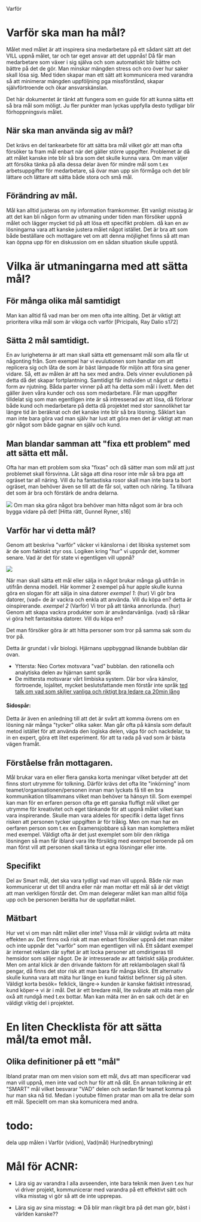 Varför 
# Varför ska man ha mål?
Målet med målet är att inspirera sina medarbetare på ett sådant sätt att det VILL uppnå målet, tar och tar eget ansvar att det uppnås! Då får man medarbetare som växer i sig själva och som automatiskt blir bättre och bättre på det de gör. Man minskar mängden stress och oro över hur saker skall lösa sig. Med tiden skapar man ett sätt att kommunicera med varandra så att minimerar mängden uppföljning pga missförstånd, skapar självförtroende och ökar ansvarskänslan. 

Det här dokumentet är tänkt att fungera som en guide för att kunna sätta ett så bra mål som möligt. Ju fler punkter man lyckas uppfylla desto tydligar blir förhoppningsvis målet.
## När ska man använda sig av mål?
Det krävs en del tankearbete för att sätta bra mål vilket gör att man ofta försöker ta fram mål enbart när det gäller större uppgifter. Problemet är då att målet kanske inte blir så bra som det skulle kunna vara. Om man väljer att försöka tänka på alla dessa delar även för mindre mål som t.ex arbetsuppgifter för medarbetare, så övar man upp sin förmåga och det blir lättare och lättare att sätta både stora och små mål.
## Förändring av mål.
Mål kan alltid justeras om ny information framkommer. Ett vanligt misstag är att det kan bli någon form av utmaning under tiden man försöker uppnå målet och lägger mycket tid på att lösa ett specifikt problem.  då kan en av lösningarna vara att kanske justera målet något istället. Det är bra att som både beställare och mottagare vet om att denna möjlighet finns så att man kan öppna upp för en diskussion om en sådan situation skulle uppstå.

# Vilka är utmaningarna med att sätta mål?
## För många olika mål samtidigt
Man kan alltid få vad man ber om men ofta inte allting. Det är viktigt att prioritera vilka mål som är vikiga och varför [Pricipals, Ray Dalio s172]
## Sätta 2 mål samtidigt.
En av lurigheterna är att man skall sätta ett gemensamt mål som alla får ut någonting från. Som exempel har vi evulutionen som handlar om att replicera sig och låta de som är bäst lämpade för miljön att föra sina gener vidare.
Så, ett av målen är att ha sex med andra. Dels vinner evulutionen på detta då det skapar fortplantning. Samtidigt får individen ut något ur detta i form av njutning. Båda parter vinner på att ha detta som mål i livett.
Men det gäller även våra kunder och oss som medarbetare. Får man uppgifter tilldelat sig som man egentligen inte är så intresserad av att lösa, då förlorar både kund och medarbetare på detta då projektet med stor sannolikhet tar längre tid än beräknat och det kanske inte blir så bra lösning. Såklart kan man inte bara göra vad man själv har lust att göra men det är viktigt att man gör något som både gagnar en själv och kund.

## Man blandar samman att "fixa ett problem" med att sätta ett mål.
Ofta har man ett problem som ska "fixas" och då sätter man som mål att just problemet skall försvinna.
Låt säga att dina rosor inte mår så bra pga att ogräset tar all näring. Vill du ha fantastiska rosor skall man inte bara ta bort ogräset, man behöver även se till att de får sol, vatten och näring. Ta tillvara det som är bra och förstärk de andra delarna.

![](/images/hitta_rätt.svg)
Om man ska göra något bra behöver man hitta något som är bra och bygga vidare på det!
[Hitta rätt, Gunnel Ryner, s16]

## Varför har vi detta mål?
Genom att beskriva "varför" väcker vi känslorna i det libiska systemet som är de som faktiskt styr oss. Logiken kring "hur" vi uppnår det, kommer senare.
Vad är det för state vi egentligen vill uppnå?

![](/images/varför_hur_vad.svg)

När man skall sätta ett mål eller sälja in något brukar många gå utifrån in utifrån denna modell. Här kommer 2 exempel på hur apple skulle kunna göra en slogan för att sälja in sina datorer
   *exempel 1*: (hur) Vi gör bra datorer, (vad= de är vackra och enkla att använda. Vill du köpa en?
 detta är oinspirerande.
 *exempel 2* (Varför) Vi tror på att tänka annorlunda. (hur) Genom att skapa vackra produkter som är användarvänliga. (vad) så råkar vi göra helt fantasitska datorer. Vill du köpa en?
 
Det man försöker göra är att hitta personer som tror på samma sak som du tror på.

Detta är grundat i vår biologi.
Hjärnans uppbyggnad liknande bubblan där ovan.
- Yttersta: Neo Cortex motsvara "vad" bubblan. den rationella och analytiska delen av hjärnan samt språk
- De mittersta motsvarar vårt limbiska system. Där bor våra känslor, förtroende, lojalitet, mycket beslutsfattande men förstår inte språk
[ted talk om vad som skiljer vanliga och riktigt bra ledare ca 20min lång](https://www.youtube.com/watch?v=qp0HIF3SfI4)

#### Sidospår:
Detta är även en anledning till att det är svårt att komma övrens om en lösning när många "tycker" olika saker. Man går ofta på känsla som default metod istället för att använda den logiska delen, väga för och nackdelar, ta in en expert, göra ett litet experiment. för att ta rada på vad som är bästa vägen framåt.


## Förståelse från mottagaren.
Mål brukar vara en eller flera ganska korta meningar vilket betyder att det finns stort utrymme för tolkning. Därför krävs det ofta lite "inkörning" inom teamet/organisationen/personen innan man lyckats få till en bra kommunikation tillsammans vilket man behöver ta hänsyn till.
Som exempel kan man för en erfaren person ofta ge ett ganska fluffigt mål vilket ger utrymme för kreativitet och eget tänkande för att uppnå målet vilket kan vara inspirerande. Skulle man vara aldeles för specifik i detta läget finns risken att personen tycker uppgiften är för tråkig.
Men om man har en oerfaren person som t.ex en Examensjobbare så kan man komplettera målet med exempel. Väldigt ofta är det just exemplet som blir den riktiga lösningen så man får ibland vara lite försiktig med exempel beroende på om man först vill att personen skall tänka ut egna lösningar eller inte.

## Specifikt
Del av Smart mål, det ska vara tydligt vad man vill uppnå. Både när man kommunicerar ut det till andra eller när man mottar ett mål så är det viktigt att man verkligen förstår det. Om man delegerar målet kan man alltid följa upp och be personen berätta hur de uppfattat målet.

## Mätbart
Hur vet vi om man nått målet eller inte? Vissa mål är väldigt svårta att mäta effekten av. Det finns oxå risk att man enbart försöker uppnå det man mäter och inte uppnår det "varför" som man egentligen vill nå. Ett sådant exempel är internet reklam där syftet är att locka personer att omdirigeras till hemsidor som säljer något. De är intresserade av att faktiskt sälja produkter. Men om antal klick är den drivande faktorn för att reklambolagen skall få pengar, då finns det stor risk att man bara får många klick. Ett alternativ skulle kunna vara att mäta hur länge en kund faktist befinner sig på siten. Väldigt korta besök= felklick, längre-> kunden är kanske faktiskt intressrad, kund köper-> vi är i mål. Det är ett bredare mål, lite svårate att mäta men går oxå att rundgå med t.ex bottar.
Man kan mäta mer än en sak och det är en väldigt viktig del i projektet.


# En liten Checklista för att sätta mål/ta emot mål.

## Olika definitioner på ett "mål"
Ibland pratar man om men vision som ett mål, dvs att man specificerar vad man vill uppnå, men inte vad och hur för att nå dåt.
En annan tolkning är ett "SMART" mål vilket besvarar "VAD" delen och sedan får teamet komma på hur man ska nå tid.
Medan i youtube filmen pratar man om alla tre delar som ett mål. Speciellt om man ska komunicera med andra.

# todo:
dela upp målen i Varför (vidion), Vad(mål) Hur(nedbrytning)
# Mål för ACNR:
- Lära sig av varandra
  I alla avseenden, inte bara teknik men även t.ex hur vi driver projekt, kommunicerar med varandra på ett effektivt sätt och vilka misstag vi gör så att de inte upprepas.
  
- Lära sig av sina misstag:
 => Då blir man rikgit bra på det man gör, bäst i världen kanske??



